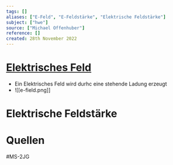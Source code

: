 ```yaml
---
tags: []
aliases: ["E-Feld", "E-Feldstärke", "Elektrische Feldstärke"]
subject: ["hwe"]
source: ["Michael Offenhuber"]
reference: []
created: 28th November 2022
---
```


# [Elektrisches Feld](https://de.wikipedia.org/wiki/Elektrisches_Feld)
- Ein Elektrisches Feld wird durhc eine stehende Ladung erzeugt
- ![[e-field.png]]
# Elektrische Feldstärke


# Quellen
#MS-2JG
